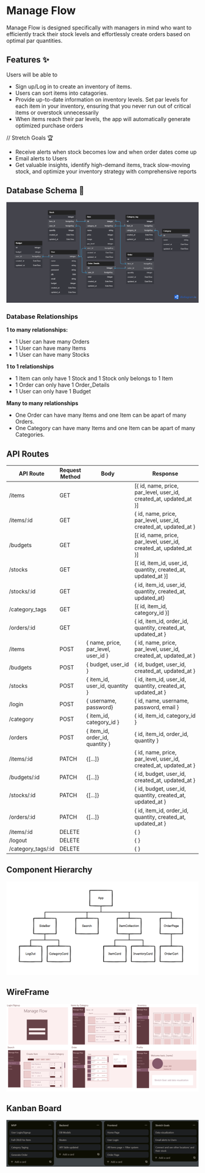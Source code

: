 # Manage Flow
Manage Flow is designed specifically with managers in mind who want to efficiently track their stock levels and effortlessly create orders based on optimal par quantities.


## Features ✨
Users will be able to
- Sign up/Log in to create an inventory of items.
- Users can sort items into catagories. 
- Provide up-to-date information on inventory levels. Set par levels for each item in your inventory, ensuring that you never run out of critical items or overstock unnecessarily
- When items reach their par levels, the app will automatically generate optimized purchase orders

// Stretch Goals 🏆
- Receive alerts when stock becomes low and when order dates come up
- Email alerts to Users
- Get valuable insights, identify high-demand items, track slow-moving stock, and optimize your inventory strategy with comprehensive reports

## Database Schema 📝

<img src=imgs/manage-flow-db.png>

### Database Relationships

__1 to many relationships:__
- 1 User can have many Orders
- 1 User can have many Items
- 1 User can have many Stocks

__1 to 1 relationships__
- 1 Item can only have 1 Stock and 1 Stock only belongs to 1 Item
- 1 Order can only have 1 Order_Details
- 1 User can only have 1 Budget

__Many to many relationships__
- One Order can have many Items and one Item can be apart of many Orders.
- One Category can have many Items and one Item can be apart of many Categories.


## API Routes
| API Route  	| Request<br>Method 	| Body                                                            	| Response                                                            	|
|------------	|-------------------	|-----------------------------------------------------------------	|---------------------------------------------------------------------	|
| /items     	| GET               	|                                                                   | [{ id, name, price, par_level, user_id, created_at, updated_at }]     |
| /items/:id    | GET               	|                                                               	| { id, name, price, par_level, user_id, created_at, updated_at }       |
| /budgets     	| GET               	|                                                                   | [{ id, name, price, par_level, user_id, created_at, updated_at }]     |
| /stocks     	| GET               	|                                                                   | [{ id, item_id, user_id, quantity, created_at, updated_at }]       	|
| /stocks/:id   | GET               	|                                                               	| { id, item_id, user_id, quantity, created_at, updated_at}             |
| /category_tags| GET               	|                                                                   | [{ id, item_id, category_id }]                                        |
| /orders/:id   | GET               	|                                                               	| { id, item_id, order_id, quantity, created_at, updated_at }       |
| /items     	| POST              	| { name, price, par_level, user_id }                       	    | { id, name, price, par_level, user_id, created_at, updated_at }    	|
| /budgets     	| POST              	| { budget, user_id }                                          	    | { id, budget, user_id, created_at, updated_at }                    	|
| /stocks     	| POST              	| { item_id, user_id, quantity }                               	    | { id, item_id, user_id, quantity, created_at, updated_at }    	    |
| /login     	| POST               	| { username, password}                                             | { id, name, username, password, email }                               |
| /category     | POST              	| { item_id, category_id }                                     	    | { id, item_id, category_id }                                      	|
| /orders     	| POST              	| { item_id, order_id, quantity }                              	    | { id, item_id, order_id, quantity }    	|
| /items/:id    | PATCH              	| {[...]}                                                   	    | { id, name, price, par_level, user_id, created_at, updated_at }    	|
| /budgets/:id  | PATCH              	| {[...]}                                                   	    | { id, budget, user_id, created_at, updated_at }                   	|
| /stocks/:id   | PATCH              	| {[...]}                                                   	    | { id, budget, user_id, quantity, created_at, updated_at }          	|
| /orders/:id   | PATCH              	| {[...]}                                                   	    | { id, item_id, order_id, quantity, created_at, updated_at }    	|
| /items/:id    | DELETE              	|                                                              	    | { }                                                                	|
| /logout     	| DELETE              	|                                                              	    | { }                                                                	|
| /category_tags/:id| DELETE              	|                                                              	    | { }                                                                	|

## Component Hierarchy  
![Alt text](image-2.png)

## WireFrame 
![Alt text](image-1.png)

## Kanban Board
![Alt text](image.png)